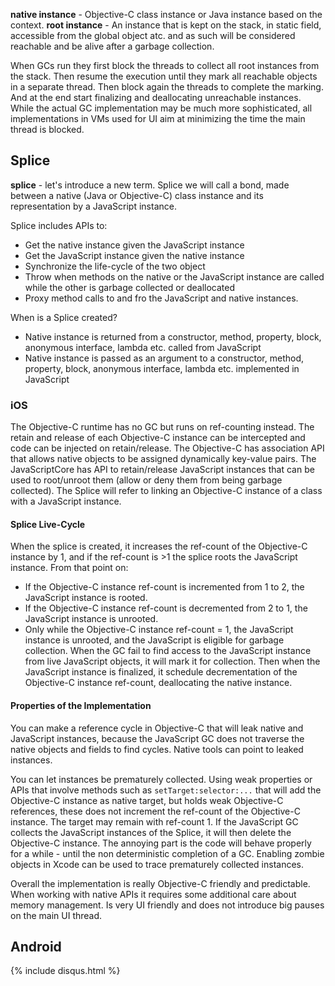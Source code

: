 **native instance** - Objective-C class instance or Java instance based on the context.
**root instance** - An instance that is kept on the stack, in static field, accessible from the global object atc. and as such will be considered reachable and be alive after a garbage collection.

When GCs run they first block the threads to collect all root instances from the stack. Then resume the execution until they mark all reachable objects in a separate thread. Then block again the threads to complete the marking. And at the end start finalizing and deallocating unreachable instances. While the actual GC implementation may be much more sophisticated, all implementations in VMs used for UI aim at minimizing the time the main thread is blocked.

## Splice
**splice** - let's introduce a new term. Splice we will call a bond, made between a native (Java or Objective-C) class instance and its representation by a JavaScript instance.

Splice includes APIs to:
 - Get the native instance given the JavaScript instance
 - Get the JavaScript instance given the native instance
 - Synchronize the life-cycle of the two object
 - Throw when methods on the native or the JavaScript instance are called while the other is garbage collected or deallocated
 - Proxy method calls to and fro the JavaScript and native instances.

When is a Splice created?
 - Native instance is returned from a constructor, method, property, block, anonymous interface, lambda etc. called from JavaScript
 - Native instance is passed as an argument to a constructor, method, property, block, anonymous interface, lambda etc. implemented in JavaScript

### iOS
The Objective-C runtime has no GC but runs on ref-counting instead. The retain and release of each Objective-C instance can be intercepted and code can be injected on retain/release. The Objective-C has association API that allows native objects to be assigned dynamically key-value pairs. The JavaScriptCore has API to retain/release JavaScript instances that can be used to root/unroot them (allow or deny them from being garbage collected). The Splice will refer to linking an Objective-C instance of a class with a JavaScript instance.

#### Splice Live-Cycle
When the splice is created, it increases the ref-count of the Objective-C instance by 1, and if the ref-count is >1 the splice roots the JavaScript instance. From that point on:
 - If the Objective-C instance ref-count is incremented from 1 to 2, the JavaScript instance is rooted.
 - If the Objective-C instance ref-count is decremented from 2 to 1, the JavaScript instance is unrooted.
 - Only while the Objective-C instance ref-count = 1, the JavaScript instance is unrooted, and the JavaScript is eligible for garbage collection. When the GC fail to find access to the JavaScript instance from live JavaScript objects, it will mark it for collection. Then when the JavaScript instance is finalized, it schedule decrementation of the Objective-C instance ref-count, deallocating the native instance.

#### Properties of the Implementation
You can make a reference cycle in Objective-C that will leak native and JavaScript instances, because the JavaScript GC does not traverse the native objects and fields to find cycles. Native tools can point to leaked instances.

You can let instances be prematurely collected. Using weak properties or APIs that involve methods such as `setTarget:selector:...` that will add the Objective-C instance as native target, but holds weak Objective-C references, these does not increment the ref-count of the Objective-C instance. The target may remain with ref-count 1. If the JavaScript GC collects the JavaScript instances of the Splice, it will then delete the Objective-C instance. The annoying part is the code will behave properly for a while - until the non deterministic completion of a GC. Enabling zombie objects in Xcode can be used to trace prematurely collected instances.

Overall the implementation is really Objective-C friendly and predictable. When working with native APIs it requires some additional care about memory management. Is very UI friendly and does not introduce big pauses on the main UI thread.

## Android


{% include disqus.html %}